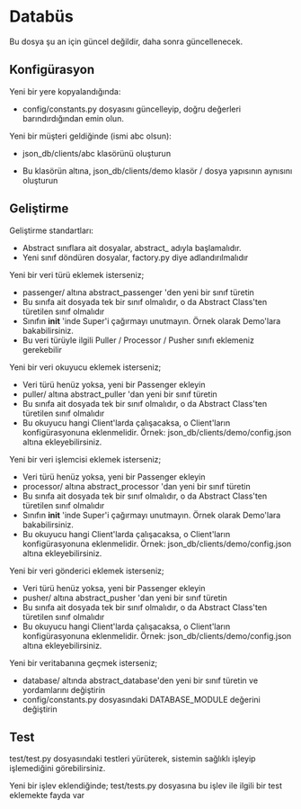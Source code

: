 # Databüs

Bu dosya şu an için güncel değildir, daha sonra güncellenecek.

## Konfigürasyon
Yeni bir yere kopyalandığında:
* config/constants.py dosyasını güncelleyip, doğru değerleri barındırdığından emin olun.

Yeni bir müşteri geldiğinde (ismi abc olsun):
* json_db/clients/abc klasörünü oluşturun
- Bu klasörün altına, json_db/clients/demo klasör / dosya yapısının aynısını oluşturun

## Geliştirme
Geliştirme standartları:
* Abstract sınıflara ait dosyalar, abstract_ adıyla başlamalıdır.
* Yeni sınıf döndüren dosyalar, factory.py diye adlandırılmalıdır

Yeni bir veri türü eklemek isterseniz;
* passenger/ altına abstract_passenger 'den yeni bir sınıf türetin
* Bu sınıfa ait dosyada tek bir sınıf olmalıdır, o da Abstract Class'ten türetilen sınıf olmalıdır
* Sınıfın __init__ 'inde Super'i çağırmayı unutmayın. Örnek olarak Demo'lara bakabilirsiniz.
* Bu veri türüyle ilgili Puller / Processor / Pusher sınıfı eklemeniz gerekebilir

Yeni bir veri okuyucu eklemek isterseniz;
* Veri türü henüz yoksa, yeni bir Passenger ekleyin
* puller/ altına abstract_puller 'dan yeni bir sınıf türetin
* Bu sınıfa ait dosyada tek bir sınıf olmalıdır, o da Abstract Class'ten türetilen sınıf olmalıdır
* Bu okuyucu hangi Client'larda çalışacaksa, o Client'ların konfigürasyonuna eklenmelidir. Örnek: json_db/clients/demo/config.json altına ekleyebilirsiniz.

Yeni bir veri işlemcisi eklemek isterseniz;
* Veri türü henüz yoksa, yeni bir Passenger ekleyin
* processor/ altına abstract_processor 'dan yeni bir sınıf türetin
* Bu sınıfa ait dosyada tek bir sınıf olmalıdır, o da Abstract Class'ten türetilen sınıf olmalıdır
* Sınıfın __init__ 'inde Super'i çağırmayı unutmayın. Örnek olarak Demo'lara bakabilirsiniz.
* Bu okuyucu hangi Client'larda çalışacaksa, o Client'ların konfigürasyonuna eklenmelidir. Örnek: json_db/clients/demo/config.json altına ekleyebilirsiniz.

Yeni bir veri gönderici eklemek isterseniz;
* Veri türü henüz yoksa, yeni bir Passenger ekleyin
* pusher/ altına abstract_pusher 'dan yeni bir sınıf türetin
* Bu sınıfa ait dosyada tek bir sınıf olmalıdır, o da Abstract Class'ten türetilen sınıf olmalıdır
* Bu okuyucu hangi Client'larda çalışacaksa, o Client'ların konfigürasyonuna eklenmelidir. Örnek: json_db/clients/demo/config.json altına ekleyebilirsiniz.

Yeni bir veritabanına geçmek isterseniz;
* database/ altında abstract_database'den yeni bir sınıf türetin ve yordamlarını değiştirin
* config/constants.py dosyasındaki DATABASE_MODULE değerini değiştirin

## Test
test/test.py dosyasındaki testleri yürüterek, sistemin sağlıklı işleyip işlemediğini görebilirsiniz.

Yeni bir işlev eklendiğinde; test/tests.py dosyasına bu işlev ile ilgili bir test eklemekte fayda var